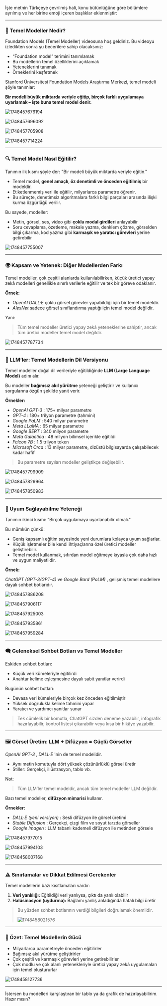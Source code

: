 İşte metnin Türkçeye çevrilmiş hali, konu bütünlüğüne göre bölümlere ayrılmış ve her birine emoji içeren başlıklar eklenmiştir:

---

### 🧱 Temel Modeller Nedir?

Foundation Models (Temel Modeller) videosuna hoş geldiniz. Bu videoyu izledikten sonra şu becerilere sahip olacaksınız:

* “Foundation model” terimini tanımlamak
* Bu modellerin temel özelliklerini açıklamak
* Yeteneklerini tanımak
* Örneklerini keşfetmek

Stanford Üniversitesi Foundation Models Araştırma Merkezi, temel modeli şöyle tanımlar:

**Bir modeli büyük miktarda veriyle eğitip, birçok farklı uygulamaya uyarlamak – işte buna temel model denir.**

![1748457676194](image/module1_5/1748457676194.png)

![1748457696092](image/module1_5/1748457696092.png)

![1748457705908](image/module1_5/1748457705908.png)

![1748457714224](image/module1_5/1748457714224.png)




---

### 🔍 Temel Model Nasıl Eğitilir?

Tanımın ilk kısmı şöyle der: "Bir modeli büyük miktarda veriyle eğitin."

* Temel model, **genel amaçlı, öz denetimli ve önceden eğitilmiş** bir modeldir.
* Etiketlenmemiş veri ile eğitilir, milyarlarca parametre öğrenir.
* Bu süreçte, denetimsiz algoritmalara farklı bilgi parçaları arasında ilişki kurma özgürlüğü verilir.

Bu sayede, modeller:

* Metin, görsel, ses, video gibi **çoklu modal girdileri** anlayabilir
* Soru cevaplama, özetleme, makale yazma, denklem çözme, görselden bilgi çıkarma, kod yazma gibi **karmaşık ve yaratıcı görevleri** yerine getirebilir

![1748457755007](image/module1_5/1748457755007.png)

---

### 🌍 Kapsam ve Yetenek: Diğer Modellerden Farkı

Temel modeller, çok çeşitli alanlarda kullanılabilirken, küçük üretici yapay zekâ modelleri genellikle sınırlı verilerle eğitilir ve tek bir göreve odaklanır.

**Örnek:**

* *OpenAI DALL·E* çoklu görsel görevler yapabildiği için bir temel modeldir.
* *AlexNet* sadece görsel sınıflandırma yaptığı için temel model değildir.

Yani:

> Tüm temel modeller üretici yapay zekâ yeteneklerine sahiptir, ancak tüm üretici modeller temel model değildir.

![1748457787734](image/module1_5/1748457787734.png)

---

### 💬 LLM’ler: Temel Modellerin Dil Versiyonu

Temel modeller doğal dil verileriyle eğitildiğinde **LLM (Large Language Model)** adını alır.

Bu modeller **bağımsız akıl yürütme** yeteneği geliştirir ve kullanıcı sorgularına özgün şekilde yanıt verir.

**Örnekler:**

* *OpenAI GPT-3* : 175+ milyar parametre
* *GPT-4* : 180+ trilyon parametre (tahmini)
* *Google PaLM* : 540 milyar parametre
* *Meta LLaMA* : 65 milyar parametre
* *Google BERT* : 340 milyon parametre
* *Meta Galactica* : 48 milyon bilimsel içerikle eğitildi
* *Falcon 7B* : 1.5 trilyon token
* *Microsoft Orca* : 13 milyar parametre, dizüstü bilgisayarda çalışabilecek kadar hafif

> Bu parametre sayıları modeller geliştikçe değişebilir.

![1748457799909](image/module1_5/1748457799909.png)

![1748457829964](image/module1_5/1748457829964.png)

![1748457850983](image/module1_5/1748457850983.png)

---

### 🔄 Uyum Sağlayabilme Yeteneği

Tanımın ikinci kısmı: "Birçok uygulamaya uyarlanabilir olmalı."

Bu mümkün çünkü:

* Geniş kapsamlı eğitim sayesinde yeni durumlara kolayca uyum sağlarlar.
* Küçük işletmeler bile kendi ihtiyaçlarına özel üretici modeller geliştirebilir.
* Temel model kullanmak, sıfırdan model eğitmeye kıyasla çok daha hızlı ve uygun maliyetlidir.

**Örnek:**

*ChatGPT (GPT-3/GPT-4)* ve  *Google Bard (PaLM)* , gelişmiş temel modellere dayalı sohbet botlarıdır.

![1748457886208](image/module1_5/1748457886208.png)

![1748457906117](image/module1_5/1748457906117.png)

![1748457925003](image/module1_5/1748457925003.png)

![1748457935861](image/module1_5/1748457935861.png)

![1748457959284](image/module1_5/1748457959284.png)

---

### 🗨️ Geleneksel Sohbet Botları vs Temel Modeller

Eskiden sohbet botları:

* Küçük veri kümeleriyle eğitilirdi
* Anahtar kelime eşleşmesine dayalı sabit yanıtlar verirdi

Bugünün sohbet botları:

* Devasa veri kümeleriyle birçok kez önceden eğitilmiştir
* Yüksek doğrulukla kelime tahmini yapar
* Yaratıcı ve yardımcı yanıtlar sunar

> Tek cümlelik bir komutla, ChatGPT sizden deneme yazabilir, infografik hazırlayabilir, kontrol listesi çıkarabilir veya kısa bir hikâye yazabilir.

---

### 🖼️ Görsel Üretim: LLM + Difüzyon = Güçlü Görseller

 *OpenAI GPT-3* ,  *DALL·E* 'nin de temel modelidir.

* Aynı metin komutuyla dört yüksek çözünürlüklü görsel üretir
* Stiller: Gerçekçi, illüstrasyon, tablo vb.

Not:

> Tüm LLM’ler temel modeldir, ancak tüm temel modeller LLM değildir.

Bazı temel modeller, **difüzyon mimarisi** kullanır.

**Örnekler:**

* *DALL·E (yeni versiyon)* : Sesli difüzyon ile görsel üretimi
* *Stable Diffusion* : Gerçekçi, çizgi film ve soyut tarzda görseller
* *Google Imagen* : LLM tabanlı kademeli difüzyon ile metinden görsele

![1748457977015](image/module1_5/1748457977015.png)

![1748457994103](image/module1_5/1748457994103.png)

![1748458007168](image/module1_5/1748458007168.png)


---

### ⚠️ Sınırlamalar ve Dikkat Edilmesi Gerekenler

Temel modellerin bazı kısıtlamaları vardır:

1. **Veri yanlılığı:** Eğitildiği veri yanlıysa, çıktı da yanlı olabilir
2. **Halüsinasyon (uydurma):** Bağlamı yanlış anladığında hatalı bilgi üretir

> Bu yüzden sohbet botlarının verdiği bilgileri doğrulamak önemlidir.
>
> ![1748458021576](image/module1_5/1748458021576.png)

---

### 🧠 Özet: Temel Modellerin Gücü

* Milyarlarca parametreyle önceden eğitilirler
* Bağımsız akıl yürütme geliştirirler
* Çok çeşitli ve karmaşık görevleri yerine getirebilirler
* Çok modlu ve çok alanlı yetenekleriyle üretici yapay zekâ uygulamaları için temel oluştururlar

![1748458127736](image/module1_5/1748458127736.png)

---

İstersen bu modelleri karşılaştıran bir tablo ya da grafik de hazırlayabilirim. Hazır mısın?

